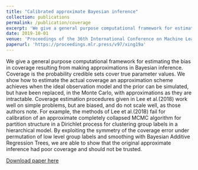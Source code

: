 ```yaml
---
title: "Calibrated approximate Bayesian inference"
collection: publications
permalink: /publication/coverage
excerpt: 'We give a general purpose computational framework for estimating the bias in coverage resulting from making approximations in Bayesian inference. Coverage is the probability credible sets cover true parameter values. We show how to estimate the actual coverage an approximation scheme achieves when the ideal observation model and the prior can be simulated, but have been replaced, in the Monte Carlo, with approximations as they are intractable. Coverage estimation procedures given in Lee et al.(2018) work well on simple problems, but are biased, and do not scale well, as those authors note. For example, the methods of Lee et al.(2018) fail for calibration of an approximate completely collapsed MCMC algorithm for partition structure in a Dirichlet process for clustering group labels in a hierarchical model. By exploiting the symmetry of the coverage error under permutation of low level group labels and smoothing with Bayesian Additive Regression Trees, we are able to show that the original approximate inference had poor coverage and should not be trusted.'
date: 2019-10-01
venue: 'Proceedings of the 36th International Conference on Machine Learning'
paperurl: 'https://proceedings.mlr.press/v97/xing19a'
---
```

We give a general purpose computational framework for estimating the bias in coverage resulting from making approximations in Bayesian inference. Coverage is the probability credible sets cover true parameter values. We show how to estimate the actual coverage an approximation scheme achieves when the ideal observation model and the prior can be simulated, but have been replaced, in the Monte Carlo, with approximations as they are intractable. Coverage estimation procedures given in Lee et al.(2018) work well on simple problems, but are biased, and do not scale well, as those authors note. For example, the methods of Lee et al.(2018) fail for calibration of an approximate completely collapsed MCMC algorithm for partition structure in a Dirichlet process for clustering group labels in a hierarchical model. By exploiting the symmetry of the coverage error under permutation of low level group labels and smoothing with Bayesian Additive Regression Trees, we are able to show that the original approximate inference had poor coverage and should not be trusted.

[Download paper here](https://proceedings.mlr.press/v97/xing19a)


<!-- 
---
title: "Paper Title Number 1"
collection: publications
permalink: /publication/2009-10-01-paper-title-number-1
excerpt: 'This paper is about the number 1. The number 2 is left for future work.'
date: 2009-10-01
venue: 'Journal 1'
paperurl: 'http://academicpages.github.io/files/paper1.pdf'
citation: 'Your Name, You. (2009). &quot;Paper Title Number 1.&quot; <i>Journal 1</i>. 1(1).'
---
This paper is about the number 1. The number 2 is left for future work.

[Download paper here](http://academicpages.github.io/files/paper1.pdf)

Recommended citation: Your Name, You. (2009). "Paper Title Number 1." <i>Journal 1</i>. 1(1). -->

